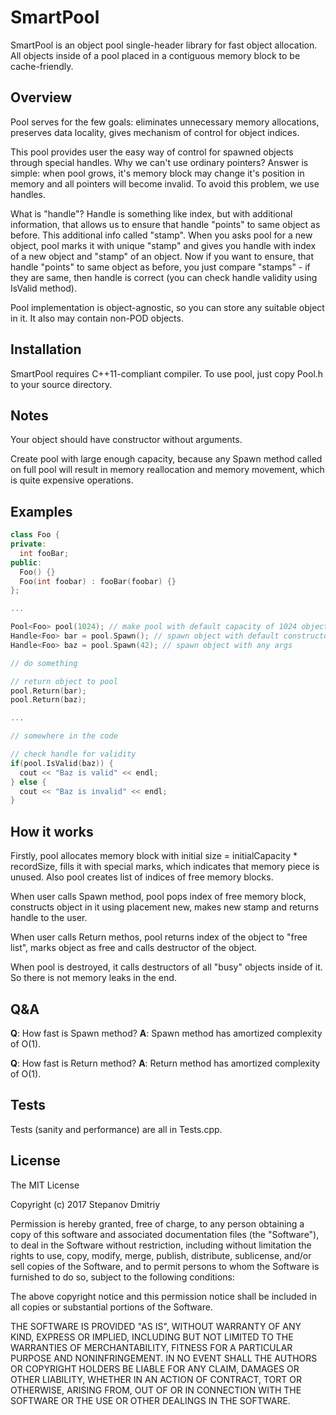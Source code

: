 # SmartPool

SmartPool is an object pool single-header library for fast object allocation. All objects inside of a pool placed in a contiguous memory block to be cache-friendly.

## Overview

Pool serves for the few goals: eliminates unnecessary memory allocations, preserves data locality, gives mechanism of control for object indices.

This pool provides user the easy way of control for spawned objects through special handles. Why we can't use ordinary pointers? Answer is simple: when pool grows, it's memory block may change it's position in memory and all pointers will become invalid. To avoid this problem, we use handles. 

What is "handle"? Handle is something like index, but with additional information, that allows us to ensure that handle "points" to same object as before. This additional info called "stamp". When you asks pool for a new object, pool marks it with unique "stamp" and gives you handle with index of a new object and "stamp" of an object. Now if you want to ensure, that handle "points" to same object as before, you just compare "stamps" - if they are same, then handle is correct (you can check handle validity using IsValid method).

Pool implementation is object-agnostic, so you can store any suitable object in it. It also may contain non-POD objects.

## Installation

SmartPool requires C++11-compliant compiler. To use pool, just copy Pool.h to your source directory.

## Notes
Your object should have constructor without arguments. 

Create pool with large enough capacity, because any Spawn method called on full pool will result in memory reallocation and memory movement, which is quite expensive operations.

## Examples

```c++
class Foo {
private:
  int fooBar;
public:
  Foo() {}
  Foo(int foobar) : fooBar(foobar) {}
};

...

Pool<Foo> pool(1024); // make pool with default capacity of 1024 objects
Handle<Foo> bar = pool.Spawn(); // spawn object with default constructor
Handle<Foo> baz = pool.Spawn(42); // spawn object with any args

// do something

// return object to pool
pool.Return(bar);
pool.Return(baz);

...

// somewhere in the code

// check handle for validity
if(pool.IsValid(baz)) {
  cout << "Baz is valid" << endl;
} else {
  cout << "Baz is invalid" << endl;
}

```

## How it works
Firstly, pool allocates memory block with initial size = initialCapacity * recordSize, fills it with special marks, which indicates that memory piece is unused. Also pool creates list of indices of free memory blocks.

When user calls Spawn method, pool pops index of free memory block, constructs object in it using placement new, makes new stamp and returns handle to the user.

When user calls Return methos, pool returns index of the object to "free list", marks object as free and calls destructor of the object.

When pool is destroyed, it calls destructors of all "busy" objects inside of it. So there is not memory leaks in the end.

## Q&A

**Q**: How fast is Spawn method?
**A**: Spawn method has amortized complexity of O(1).

**Q**: How fast is Return method?
**A**: Return method has amortized complexity of O(1).

## Tests

Tests (sanity and performance) are all in Tests.cpp.

## License

The MIT License

Copyright (c) 2017 Stepanov Dmitriy

Permission is hereby granted, free of charge, to any person obtaining a copy
of this software and associated documentation files (the "Software"), to deal
in the Software without restriction, including without limitation the rights
to use, copy, modify, merge, publish, distribute, sublicense, and/or sell
copies of the Software, and to permit persons to whom the Software is
furnished to do so, subject to the following conditions:

The above copyright notice and this permission notice shall be included in
all copies or substantial portions of the Software.

THE SOFTWARE IS PROVIDED "AS IS", WITHOUT WARRANTY OF ANY KIND, EXPRESS OR
IMPLIED, INCLUDING BUT NOT LIMITED TO THE WARRANTIES OF MERCHANTABILITY,
FITNESS FOR A PARTICULAR PURPOSE AND NONINFRINGEMENT. IN NO EVENT SHALL THE
AUTHORS OR COPYRIGHT HOLDERS BE LIABLE FOR ANY CLAIM, DAMAGES OR OTHER
LIABILITY, WHETHER IN AN ACTION OF CONTRACT, TORT OR OTHERWISE, ARISING FROM,
OUT OF OR IN CONNECTION WITH THE SOFTWARE OR THE USE OR OTHER DEALINGS IN
THE SOFTWARE.
